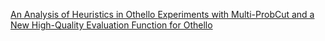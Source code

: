 [An Analysis of Heuristics in Othello ](https://courses.cs.washington.edu/courses/cse573/04au/Project/mini1/RUSSIA/Final_Paper.pdf)
[Experiments with Multi-ProbCut and a New High-Quality Evaluation Function for Othello](https://skatgame.net/mburo/ps/improve.pdf)
